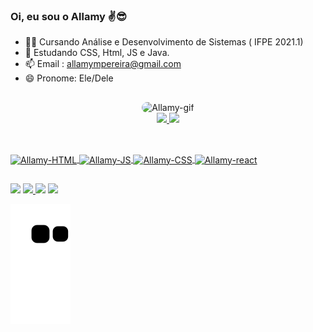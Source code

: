 ### Oi, eu sou o Allamy ✌😎

- 👨‍🎓 Cursando Análise e Desenvolvimento de Sistemas ( IFPE 2021.1)
- 🌱 Estudando CSS, Html, JS e Java.
- 📫 Email : allamympereira@gmail.com
- 😄 Pronome: Ele/Dele
## 



<div align="center"><img alt="Allamy-gif" height="150" style="border-radius:50px;" src="https://doitandhow.files.wordpress.com/2017/05/giphy.gif">
</div> 



<div align="center">
  <a href="https://github.com/Allamymp">
  <img height="145em" src="https://github-readme-stats.vercel.app/api?username=Allamymp&show_icons=true&theme=monokai&include_all_commits=true&count_private=true"/>
  <img height="145em" src="https://github-readme-stats.vercel.app/api/top-langs/?username=Allamymp&layout=compact&langs_count=7&theme=monokai"/>
</div>

 ## 
 
 <div style="display: inline_block"><br>
  <img align="center" alt="Allamy-HTML" height="60" width="60" src="https://cdn.jsdelivr.net/gh/devicons/devicon/icons/html5/html5-original-wordmark.svg" />             <img align="center" alt="Allamy-JS"   height="60" width="60" src="https://cdn.jsdelivr.net/gh/devicons/devicon/icons/javascript/javascript-original.svg" />
  <img align="center" alt="Allamy-CSS"  height="60" width="60" src="https://cdn.jsdelivr.net/gh/devicons/devicon/icons/css3/css3-original-wordmark.svg" />
  <img align="center" alt="Allamy-react"height="60" width="60" src="https://cdn.jsdelivr.net/gh/devicons/devicon/icons/react/react-original.svg" />
          
          

 
 
 ##
 
 <div> 
  
  <a href="https://www.instagram.com/allamymp" target="_blank"><img src="https://img.shields.io/badge/-Instagram-%23E4405F?style=for-the-badge&logo=instagram&logoColor=white" target="_blank"></a>
  <a href="https://t.me/Allamymp"  target="_blank"><img src="https://img.shields.io/badge/Telegram-2CA5E0?style=for-the-badge&logo=telegram&logoColor=white" target="_blank">
  <a href= "mailto:allamympereira@gmail.com"><img src="https://img.shields.io/badge/-Gmail-%23333?style=for-the-badge&logo=gmail&logoColor=white" target="_blank"></a>
  <a href="https://www.linkedin.com/in/allamy-monteiro-46845a131" target="_blank"><img src="https://img.shields.io/badge/-LinkedIn-%230077B5?style=for-the-badge&logo=linkedin&logoColor=white" target="_blank"></a> 
  
   </div>


![snake gif](https://github.com/Allamymp/Allamymp/blob/output/github-contribution-grid-snake.svg)
